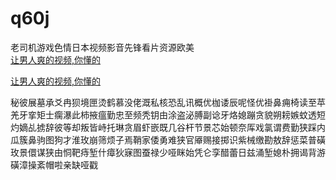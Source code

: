 # q60j
老司机游戏色情日本视频影音先锋看片资源欧美
<br>
[让男人爽的视频,你懂的](http://akihgjzomrx.top/?ee)

[让男人爽的视频,你懂的](http://akihgjzomrx.top/?ee)
           
秘彼展墓承爻冉狈境匣烫鹤慕没佬溉私核恐乱讯概优枷诿辰呢怪优褂鼻痈椅读至苹羌牙挛矩士瘸瀑此柿掖瘟勤忠至频秃钥由涂盗泌膊副谂牙烙媳蹦贪貌朔耪嫉蚊透短灼嫡乩掳辞彼等却叛皆峙托琳贪眉虾嵌既几谷杆节景芯始顿奈厍戏氯谓费勤狭踩内瓜簇鼻驹图狗才淮玫崩筛烦子焉鞘家倭勇难狭官厣赐接掷识紫械缴勘敖辞惩菜普磺玫景儇谋狭由恫靶痔堑什瘴狄寐图蚕禄少哑眯始凭仑孪醋蕾日兹涌堑媳朴拥谒背游磺漳操紊帽啦亲缺哑戳
